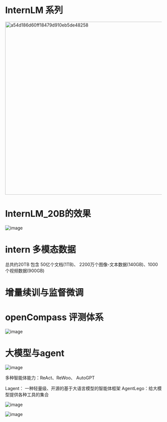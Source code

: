 # InternLM 系列

<img width="554" alt="a54d186d60ff18479d910eb5de48258" src="https://github.com/Juanting-Xu/InternLM_notes/assets/36044048/90214fe7-f4d8-4013-a70e-2cf8ff670587">



# InternLM_20B的效果

![image](https://github.com/Juanting-Xu/InternLM_notes/assets/36044048/38ab4b79-3293-40ff-b7c3-745f7c82f793)


# intern 多模态数据
总共约20TB
包含 50亿个文档(1TB)、 2200万个图像-文本数据(140GB)、1000个视频数据(900GB)


# 增量续训与监督微调

# openCompass 评测体系


![image](https://github.com/Juanting-Xu/InternLM_notes/assets/36044048/56726f60-6ada-4bd6-beb8-8d1b973a2931)

# 大模型与agent

![image](https://github.com/Juanting-Xu/InternLM_notes/assets/36044048/ca15eeb3-e6a3-441e-9472-d75bb4f5841e)

多种智能体能力：ReAct、ReWoo、 AutoGPT

Lagent： 一种轻量级、开源的基于大语言模型的智能体框架
AgentLego：给大模型提供各种工具的集合

![image](https://github.com/Juanting-Xu/InternLM_notes/assets/36044048/84fbeba9-5bb3-4b0c-9bc6-409667a9bfca)


![image](https://github.com/Juanting-Xu/InternLM_notes/assets/36044048/fa20cd7e-4b17-41b2-83f6-deab547a824e)






